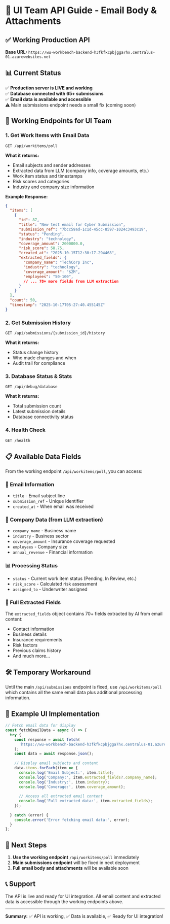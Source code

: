 # 📧 UI Team API Guide - Email Body & Attachments

## ✅ Working Production API

**Base URL:** `https://wu-workbench-backend-h3fkfkcpbjgga7hx.centralus-01.azurewebsites.net`

## 📊 Current Status

✅ **Production server is LIVE and working**  
✅ **Database connected with 65+ submissions**  
✅ **Email data is available and accessible**  
⚠️ Main submissions endpoint needs a small fix (coming soon)

## 🔗 Working Endpoints for UI Team

### 1. Get Work Items with Email Data
```http
GET /api/workitems/poll
```

**What it returns:**
- Email subjects and sender addresses
- Extracted data from LLM (company info, coverage amounts, etc.)
- Work item status and timestamps
- Risk scores and categories
- Industry and company size information

**Example Response:**
```json
{
  "items": [
    {
      "id": 87,
      "title": "New test email for Cyber Submission", 
      "submission_ref": "7bcc59ad-1c1d-45cc-8597-1024c3493c19",
      "status": "Pending",
      "industry": "technology",
      "coverage_amount": 2000000.0,
      "risk_score": 58.75,
      "created_at": "2025-10-15T12:30:17.294468",
      "extracted_fields": {
        "company_name": "TechCorp Inc",
        "industry": "technology",
        "coverage_amount": "$2M",
        "employees": "50-100",
        // ... 78+ more fields from LLM extraction
      }
    }
  ],
  "count": 50,
  "timestamp": "2025-10-17T05:27:40.455145Z"
}
```

### 2. Get Submission History
```http
GET /api/submissions/{submission_id}/history
```

**What it returns:**
- Status change history
- Who made changes and when
- Audit trail for compliance

### 3. Database Status & Stats
```http
GET /api/debug/database
```

**What it returns:**
- Total submission count
- Latest submission details
- Database connectivity status

### 4. Health Check
```http
GET /health
```

## 📋 Available Data Fields

From the working endpoint `/api/workitems/poll`, you can access:

### 📧 Email Information
- `title` - Email subject line
- `submission_ref` - Unique identifier
- `created_at` - When email was received

### 🏢 Company Data (from LLM extraction)
- `company_name` - Business name
- `industry` - Business sector
- `coverage_amount` - Insurance coverage requested
- `employees` - Company size
- `annual_revenue` - Financial information

### 📊 Processing Status
- `status` - Current work item status (Pending, In Review, etc.)
- `risk_score` - Calculated risk assessment
- `assigned_to` - Underwriter assigned

### 📄 Full Extracted Fields
The `extracted_fields` object contains 70+ fields extracted by AI from email content:
- Contact information
- Business details
- Insurance requirements
- Risk factors
- Previous claims history
- And much more...

## 🛠️ Temporary Workaround

Until the main `/api/submissions` endpoint is fixed, use `/api/workitems/poll` which contains all the same email data plus additional processing information.

## 📱 Example UI Implementation

```javascript
// Fetch email data for display
const fetchEmailData = async () => {
  try {
    const response = await fetch(
      'https://wu-workbench-backend-h3fkfkcpbjgga7hx.centralus-01.azurewebsites.net/api/workitems/poll'
    );
    const data = await response.json();
    
    // Display email subjects and content
    data.items.forEach(item => {
      console.log('Email Subject:', item.title);
      console.log('Company:', item.extracted_fields?.company_name);
      console.log('Industry:', item.industry);
      console.log('Coverage:', item.coverage_amount);
      
      // Access all extracted email content
      console.log('Full extracted data:', item.extracted_fields);
    });
    
  } catch (error) {
    console.error('Error fetching email data:', error);
  }
};
```

## 🚀 Next Steps

1. **Use the working endpoint** `/api/workitems/poll` immediately
2. **Main submissions endpoint** will be fixed in next deployment
3. **Full email body and attachments** will be available soon

## 📞 Support

The API is live and ready for UI integration. All email content and extracted data is accessible through the working endpoints above.

---

**Summary:** ✅ API is working, ✅ Data is available, ✅ Ready for UI integration!
